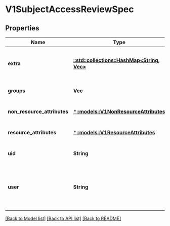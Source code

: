 # V1SubjectAccessReviewSpec

## Properties
Name | Type | Description | Notes
------------ | ------------- | ------------- | -------------
**extra** | [**::std::collections::HashMap<String, Vec<String>>**](array.md) | Extra corresponds to the user.Info.GetExtra() method from the authenticator.  Since that is input to the authorizer it needs a reflection here. | [optional] [default to null]
**groups** | **Vec<String>** | Groups is the groups you&#39;re testing for. | [optional] [default to null]
**non_resource_attributes** | [***::models::V1NonResourceAttributes**](v1.NonResourceAttributes.md) | NonResourceAttributes describes information for a non-resource access request | [optional] [default to null]
**resource_attributes** | [***::models::V1ResourceAttributes**](v1.ResourceAttributes.md) | ResourceAuthorizationAttributes describes information for a resource access request | [optional] [default to null]
**uid** | **String** | UID information about the requesting user. | [optional] [default to null]
**user** | **String** | User is the user you&#39;re testing for. If you specify \&quot;User\&quot; but not \&quot;Groups\&quot;, then is it interpreted as \&quot;What if User were not a member of any groups | [optional] [default to null]

[[Back to Model list]](../README.md#documentation-for-models) [[Back to API list]](../README.md#documentation-for-api-endpoints) [[Back to README]](../README.md)


